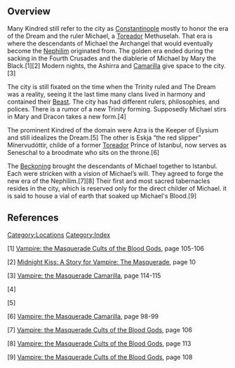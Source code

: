 ## Overview

Many Kindred still refer to the city as
[Constantinople](./constantinople.md) mostly to honor the era of the
Dream and the ruler Michael, a
[Toreador](./toreador.md)
Methuselah. That era is where the descendants of Michael the Archangel
that would eventually become the
[Nephilim](./nephilim.md)
originated from. The golden era ended during the sacking in the Fourth
Crusades and the diablerie of Michael by Mary the Black.[1][2] Modern
nights, the Ashirra and
[Camarilla](./camarilla.md)
give space to the city.[3]

The city is still fixated on the time when the Trinity ruled and The
Dream was a reality, seeing it the last time many clans lived in harmony
and contained their
<a href="Beast" class="wikilink" title="Beast">Beast</a>. The city has
had different rulers, philosophies, and polices. There is a rumor of a
new Trinity forming. Supposedly Michael stirs in Mary and Dracon takes a
new form.[4]

The prominent Kindred of the domain were Azra is the Keeper of Elysium
and still idealizes the Dream.[5] The other is Eskja “the red slipper”
Mínervudóttir, childe of a former
[Toreador](./toreador.md) Prince
of Istanbul, now serves as Seneschal to a broodmate who sits on the
throne.[6]

The [Beckoning](./beckoning.md)
brought the descendants of Michael together to Istanbul. Each were
stricken with a vision of Michael’s will. They agreed to forge the new
era of the Nephilim.[7][8] Their first and most sacred tabernacles
resides in the city, which is reserved only for the direct childer of
Michael. it is said to house a vial of earth that soaked up Michael's
Blood.[9]

## References

<references />

<a href="Category:Locations" class="wikilink"
title="Category:Locations">Category:Locations</a>
<a href="Category:Index" class="wikilink"
title="Category:Index">Category:Index</a>

[1] <a href="Vampire:_The_Masquerade_Cults_of_the_Blood_Gods"
class="wikilink"
title="Vampire: the Masquerade Cults of the Blood Gods">Vampire: the
Masquerade Cults of the Blood Gods</a>, page 105-106

[2] <a href="Midnight_Kiss:_A_Story_for_Vampire:_The_Masquerade"
class="wikilink"
title="Midnight Kiss: A Story for Vampire: The Masquerade">Midnight
Kiss: A Story for Vampire: The Masquerade</a>, page 10

[3] <a href="Vampire:_The_Masquerade_Camarilla" class="wikilink"
title="Vampire: the Masquerade Camarilla">Vampire: the Masquerade
Camarilla</a>, page 114-115

[4]

[5]

[6] <a href="Vampire:_The_Masquerade_Camarilla" class="wikilink"
title="Vampire: the Masquerade Camarilla">Vampire: the Masquerade
Camarilla</a>, page 98-99

[7] <a href="Vampire:_The_Masquerade_Cults_of_the_Blood_Gods"
class="wikilink"
title="Vampire: the Masquerade Cults of the Blood Gods">Vampire: the
Masquerade Cults of the Blood Gods</a>, page 106

[8] <a href="Vampire:_The_Masquerade_Cults_of_the_Blood_Gods"
class="wikilink"
title="Vampire: the Masquerade Cults of the Blood Gods">Vampire: the
Masquerade Cults of the Blood Gods</a>, page 113

[9] <a href="Vampire:_The_Masquerade_Cults_of_the_Blood_Gods"
class="wikilink"
title="Vampire: the Masquerade Cults of the Blood Gods">Vampire: the
Masquerade Cults of the Blood Gods</a>, page 108
